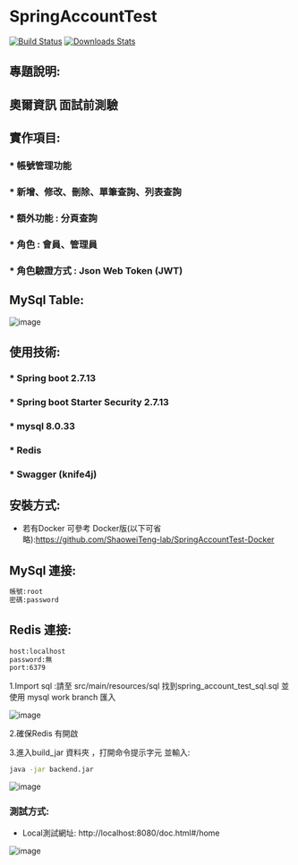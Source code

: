 # SpringAccountTest
[![Build Status][travis-image]][travis-url]
[![Downloads Stats][npm-downloads]][npm-url]

## 專題說明:
<H2>奧爾資訊 面試前測驗</H2>





## 實作項目:
### * 帳號管理功能
### * 新增、修改、刪除、單筆查詢、列表查詢 
### * 額外功能 : 分頁查詢 
### * 角色 : 會員、管理員
### * 角色驗證方式 : Json Web Token (JWT)

## MySql Table:
![image](https://github.com/ShaoweiTeng-lab/SpringAccountTest/assets/50354880/984446bc-7888-4008-acb3-ceb2ea724618)
## 使用技術:
### * Spring boot 2.7.13
### * Spring boot Starter Security 2.7.13
### * mysql 8.0.33
### * Redis
### * Swagger (knife4j)

## 安裝方式:
   * 若有Docker 可參考 Docker版(以下可省略):https://github.com/ShaoweiTeng-lab/SpringAccountTest-Docker


## MySql 連接:
```sh
帳號:root
密碼:password
```
## Redis 連接:
```sh
host:localhost
password:無
port:6379
```

   1.Import sql :請至 src/main/resources/sql  找到spring_account_test_sql.sql  並使用 mysql work branch 匯入

![image](https://github.com/ShaoweiTeng-lab/SpringAccountTest/assets/50354880/4bf7ade7-31ba-476e-aeee-0fcf02845cd0)


  2.確保Redis 有開啟

  3.進入build_jar 資料夾 ，打開命令提示字元 並輸入:

  ```sh
java -jar backend.jar
```
  
![image](https://github.com/ShaoweiTeng-lab/SpringAccountTest/assets/50354880/0c6853c1-37ba-4637-8d7a-30395b8f53fb)






### 測試方式:
 * Local測試網址: http://localhost:8080/doc.html#/home
 
![image](https://github.com/ShaoweiTeng-lab/SpringAccountTest/assets/50354880/5ca17a63-273c-4f6b-bff2-6b29f3d26703)


<!-- Markdown link & img dfn's -->
[npm-image]: https://img.shields.io/npm/v/datadog-metrics.svg?style=flat-square
[npm-url]: https://npmjs.org/package/datadog-metrics
[npm-downloads]: https://img.shields.io/npm/dm/datadog-metrics.svg?style=flat-square
[travis-image]: https://img.shields.io/travis/dbader/node-datadog-metrics/master.svg?style=flat-square
[travis-url]: https://travis-ci.org/dbader/node-datadog-metrics
[wiki]: https://github.com/yourname/yourproject/wiki
